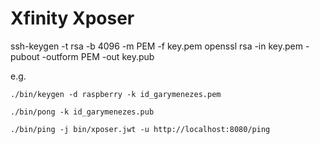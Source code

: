 # Xfinity Xposer

ssh-keygen -t rsa -b 4096 -m PEM -f key.pem
openssl rsa -in key.pem -pubout -outform PEM -out key.pub

e.g.

```
./bin/keygen -d raspberry -k id_garymenezes.pem

./bin/pong -k id_garymenezes.pub

./bin/ping -j bin/xposer.jwt -u http://localhost:8080/ping
```
